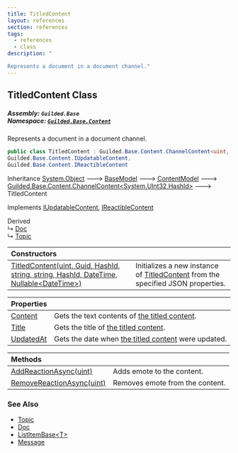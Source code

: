```yaml
---
title: TitledContent
layout: references
section: references
tags:
  - references
  - class
description: "

Represents a document in a document channel."
---
```


## TitledContent Class
##### **Assembly:** `Guilded.Base`<br/>**Namespace:** [`Guilded.Base.Content`](Guilded.Base.Content 'Guilded.Base.Content')

Represents a document in a document channel.

```csharp
public class TitledContent : Guilded.Base.Content.ChannelContent<uint, Guilded.Base.HashId>,
Guilded.Base.Content.IUpdatableContent,
Guilded.Base.Content.IReactibleContent
```

Inheritance [System.Object](https://docs.microsoft.com/en-us/dotnet/api/System.Object 'System.Object') &#129106; [BaseModel](BaseModel 'Guilded.Base.BaseModel') &#129106; [ContentModel](ContentModel 'Guilded.Base.ContentModel') &#129106; [Guilded.Base.Content.ChannelContent&lt;](ChannelContent_TId,TServer_ 'Guilded.Base.Content.ChannelContent<TId,TServer>')[System.UInt32](https://docs.microsoft.com/en-us/dotnet/api/System.UInt32 'System.UInt32')[,](ChannelContent_TId,TServer_ 'Guilded.Base.Content.ChannelContent<TId,TServer>')[HashId](HashId 'Guilded.Base.HashId')[&gt;](ChannelContent_TId,TServer_ 'Guilded.Base.Content.ChannelContent<TId,TServer>') &#129106; TitledContent

Implements [IUpdatableContent](IUpdatableContent 'Guilded.Base.Content.IUpdatableContent'), [IReactibleContent](IReactibleContent 'Guilded.Base.Content.IReactibleContent')

Derived  
&#8627; [Doc](Doc 'Guilded.Base.Content.Doc')  
&#8627; [Topic](Topic 'Guilded.Base.Content.Topic')

| Constructors | |
| :--- | :--- |
| [TitledContent(uint, Guid, HashId, string, string, HashId, DateTime, Nullable&lt;DateTime&gt;)](TitledContent.TitledContent(uint,Guid,HashId,string,string,HashId,DateTime,Nullable_DateTime_) 'Guilded.Base.Content.TitledContent.TitledContent(uint, Guid, Guilded.Base.HashId, string, string, Guilded.Base.HashId, System.DateTime, System.Nullable<System.DateTime>)') | Initializes a new instance of [TitledContent](TitledContent 'Guilded.Base.Content.TitledContent') from the specified JSON properties. |

| Properties | |
| :--- | :--- |
| [Content](TitledContent.Content 'Guilded.Base.Content.TitledContent.Content') | Gets the text contents of [the titled content](TitledContent 'Guilded.Base.Content.TitledContent'). |
| [Title](TitledContent.Title 'Guilded.Base.Content.TitledContent.Title') | Gets the title of [the titled content](TitledContent 'Guilded.Base.Content.TitledContent'). |
| [UpdatedAt](TitledContent.UpdatedAt 'Guilded.Base.Content.TitledContent.UpdatedAt') | Gets the date when [the titled content](TitledContent 'Guilded.Base.Content.TitledContent') were updated. |

| Methods | |
| :--- | :--- |
| [AddReactionAsync(uint)](TitledContent.AddReactionAsync(uint) 'Guilded.Base.Content.TitledContent.AddReactionAsync(uint)') | Adds emote to the content. |
| [RemoveReactionAsync(uint)](TitledContent.RemoveReactionAsync(uint) 'Guilded.Base.Content.TitledContent.RemoveReactionAsync(uint)') | Removes emote from the content. |

### See Also
- [Topic](Topic 'Guilded.Base.Content.Topic')
- [Doc](Doc 'Guilded.Base.Content.Doc')
- [ListItemBase&lt;T&gt;](ListItemBase_T_ 'Guilded.Base.Content.ListItemBase<T>')
- [Message](Message 'Guilded.Base.Content.Message')